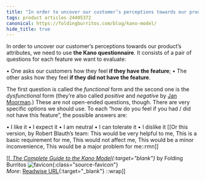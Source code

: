 ```yaml
---
title: "In order to uncover our customer’s perceptions towards our product’s ..."
tags: product articles-24405372
canonical: https://foldingburritos.com/blog/kano-model/
hide_title: true
---
```


In order to uncover our customer’s perceptions towards our product’s attributes, we need to use **the Kano questionnaire**. It consists of a pair of questions for each feature we want to evaluate:

•   One asks our customers how they feel **if they have the feature**;
•   The other asks how they feel **if they did not have the feature**.

The first question is called the *functional* form and the second one is the *dysfunctional* form (they’re also called *positive* and *negative* by [Jan Moorman](https://uxmag.com/articles/leveraging-the-kano-model-for-optimal-results).) These are not open-ended questions, though. There are very specific options we should use. To each “how do you feel if you had / did not have this feature”, the possible answers are:

•   I like it
•   I expect it
•   I am neutral
•   I can tolerate it
•   I dislike it
[[Or this version, by Robert Blauth’s team:
 This would be very helpful to me, This is a basic requirement for me, This would not affect me, This would be a minor inconvenience, This would be a major problem for me::rmn]]


[[<cite>_[The Complete Guide to the Kano Model](https://foldingburritos.com/blog/kano-model/){:target="_blank"}_</cite> by Folding Burritos ![favicon](https://s2.googleusercontent.com/s2/favicons?domain=foldingburritos.com){:class="source-favicon"}<br>
_More_: [Readwise URL](https://readwise.io/open/476332283){:target="_blank"}
::wrap]]